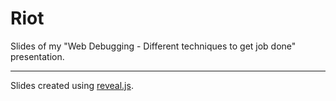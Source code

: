 # Riot

Slides of my "Web Debugging - Different techniques to get job done" presentation.

- - -

Slides created using [reveal.js](http://lab.hakim.se/reveal-js/).
